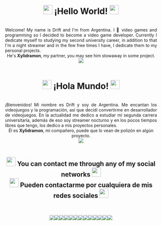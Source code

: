 <div align="center"><h1><img src="https://em-content.zobj.net/source/microsoft-teams/363/blue-heart_1f499.png" style="width: 30px; height: auto;"> ¡Hello World! <img src="https://em-content.zobj.net/source/microsoft-teams/363/blue-heart_1f499.png" style="width: 30px; height: auto;"></h1>
  </div> <br>
<div align="justify">
Welcome! My name is Drift and I'm from Argentina. I 💙 video games and programming so I decided to become a video game developer. Currently I dedicate myself to studying my second university career, in addition to that I'm a night streamer and in the few free times I have, I dedicate them to my personal projects.<br>
</div>
<div align="center">
He's <b>Xylidramon</b>, my partner, you may see him stowaway in some project.<br>
<img src="https://cdn.discordapp.com/attachments/860647425000472586/952698651325628526/Xylidramon_HELLO.gif">
</div><br>

<div align="center"><h1><img src="https://em-content.zobj.net/source/microsoft-teams/363/blue-heart_1f499.png" style="width: 30px; height: auto;"> ¡Hola Mundo! <img src="https://em-content.zobj.net/source/microsoft-teams/363/blue-heart_1f499.png" style="width: 30px; height: auto;"></h1>
  </div> <br>
<div align="justify">
¡Bienvenidos! Mi nombre es Drift y soy de Argentina. Me encantan los videojuegos y la programación, así que decidí convertirme en desarrollador de videojuegos. En la actualidad me dedico a estudiar mi segunda carrera universitaria, además de eso soy streamer nocturno y en los pocos tiempos libres que tengo, los dedico a mis proyectos personales.<br>
</div>
<div align="center">
Él es <b>Xylidramon</b>, mi compañero, puede que lo vean de polizón en algún proyecto.<br>
<img src="https://cdn.discordapp.com/attachments/860647425000472586/916956070872772648/Xylidramon_HOLA.gif">
</div><br>
<div align="center"><h2><img src="https://em-content.zobj.net/source/microsoft-teams/363/blue-heart_1f499.png" style="width: 30px; height: auto;"> You can contact me through any of my social networks <img src="https://em-content.zobj.net/source/microsoft-teams/363/blue-heart_1f499.png" style="width: 30px; height: auto;"><br><img src="https://em-content.zobj.net/source/microsoft-teams/363/blue-heart_1f499.png" style="width: 30px; height: auto;"> Pueden contactarme por cualquiera de mis redes sociales <img src="https://em-content.zobj.net/source/microsoft-teams/363/blue-heart_1f499.png" style="width: 30px; height: auto;"></h2><br>
  </div> <br>
  
  
<div align="center"><a target="_blank" href="https://discord.com/invite/3JNFfhy"><img aling="left" src="https://img.icons8.com/clouds/100/000000/discord.png"/></a><a target="_blank" href="https://t.me/Zhraxta"><img aling="left" src="https://img.icons8.com/clouds/100/000000/sent.png"/></a><a target="_blank" href="https://twitter.com/OptimusDrift"><img src="https://img.icons8.com/clouds/100/000000/twitter-circled.png"/></a><a target="_blank" href="https://www.twitch.tv/optimusdrift"><img src="https://img.icons8.com/clouds/100/000000/twitch-wordmark.png"/></a><a target="_blank" href="https://www.instagram.com/optimus_drift/"><img src="https://img.icons8.com/clouds/100/000000/instagram-new--v1.png"/></a><a target="_blank" href="https://www.reddit.com/user/optimusdrift/?sort=new"><img src="https://img.icons8.com/clouds/100/000000/reddit.png"/></a><a target="_blank" href="mailto:optimusdriftinter@gmail.com"><img src="https://img.icons8.com/clouds/100/000000/gmail-new.png"/></a><a target="_blank" href="https://steamcommunity.com/id/optimusdrift/"><img src="https://img.icons8.com/clouds/100/000000/steam.png"/></a><a target="_blank" href="https://ko-fi.com/optimusdrift"><img src="https://img.icons8.com/clouds/100/000000/kawaii-coffee.png"/></a><a target="_blank" href="https://youtube.com/@OptimusDrift"><img aling="left" src="https://img.icons8.com/clouds/100/000000/youtube-play.png"/><a target="_blank" href="https://www.linkedin.com/in/optimusdrift/"><img aling="left" src="https://img.icons8.com/clouds/100/000000/linkedin.png"/><a target="_blank" href="https://www.tiktok.com/@optimusdrifttk"><img aling="left" src="https://img.icons8.com/clouds/100/000000/tiktok.png"/><a target="_blank" href="https://bsky.app/profile/optimusdrift.art"><img aling="left" src="https://img.icons8.com/clouds/100/clouds.png"/></div>
<!--<a href="https://play.google.com/store/apps/developer?id=Brandon+Urigo"><img aling="left" src="https://img.icons8.com/clouds/100/000000/google-play.png"/>--> 
